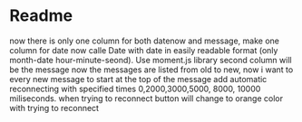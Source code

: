 Readme
=======


now there is only one column for both datenow and message, make one column for date now calle Date with date in easily readable format (only month-date hour-minute-seond). Use moment.js library
second column will be the message
now the messages are listed from old to new, now i want to every new message to start at the top of the message
add automatic reconnecting with specified times 0,2000,3000,5000, 8000, 10000 miliseconds. when trying to reconnect button will change to orange color with trying to reconnect